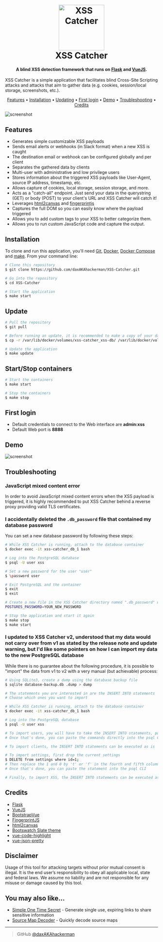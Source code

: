 <h1 align="center">
  <br>
  <img src="https://raw.githubusercontent.com/daxAKAhackerman/XSS-Catcher/master/resources/icon.png" alt="XSS Catcher" width="150">
  <br>
  XSS Catcher
  <br>
</h1>
<h4 align="center">A blind XSS detection framework that runs on <a href="https://flask.palletsprojects.com/" target="_blank">Flask</a> and <a href="https://vuejs.org/" target="_blank">VueJS</a>.</h4>
XSS Catcher is a simple application that facilitates blind Cross-Site Scripting attacks and attacks that aim to gather data (e.g. cookies, session/local storage, screenshots, etc.).
<p align="center">
  <a href="#features">Features</a> •
  <a href="#installation">Installation</a> •
  <a href="#updating">Updating</a> •
  <a href="#first-login">First login</a> •
  <a href="#demo">Demo</a> •
  <a href="#troubleshooting">Troubleshooting</a> •
  <a href="#credits">Credits</a>
</p>

![screenshot](https://raw.githubusercontent.com/daxAKAhackerman/XSS-Catcher/master/resources/dashboard.png)

## Features

- Generates simple customizable XSS payloads
- Sends email alerts or webhooks (in Slack format) when a new XSS is caught
- The destination email or webhook can be configured globally and per client
- Separates the gathered data by clients
- Multi-user with administrative and low privilege users
- Stores information about the triggered XSS payloads like User-Agent, source IP address, timestamp, etc.
- Allows capture of cookies, local storage, session storage, and more.
- Acts as a "catch-all" endpoint. Just send your data in the querystring (GET) or body (POST) to your client's URL and XSS Catcher will catch it!
- Leverages [html2canvas](https://github.com/niklasvh/html2canvas) and [fingerprintjs](https://github.com/fingerprintjs/fingerprintjs)
- Captures the full DOM so you can easily know where the payload triggered
- Allows you to add custom tags to your XSS to better categorize them.
- Allows you to run custom JavaScript code and capture the output.

## Installation

To clone and run this application, you'll need [Git](https://git-scm.com), [Docker](https://docs.docker.com/engine/), [Docker Compose](https://docs.docker.com/compose/) and [make](https://www.gnu.org/software/make/). From your command line:

```bash
# Clone this repository
$ git clone https://github.com/daxAKAhackerman/XSS-Catcher.git

# Go into the repository
$ cd XSS-Catcher

# Start the application
$ make start
```

## Update

```bash
# Pull the repository
$ git pull

# Before running an update, it is recommended to make a copy of your database in case something unexpected happens
$ cp -r /var/lib/docker/volumes/xss-catcher_xss-db/ /var/lib/docker/volumes/xss-catcher_xss-db-bak/

# Update the application
$ make update
```

## Start/Stop containers

```bash
# Start the containers
$ make start

# Stop the containers
$ make stop
```

## First login

- Default credentials to connect to the Web interface are **admin:xss**
- Default Web port is **8888**

## Demo

![screenshot](https://raw.githubusercontent.com/daxAKAhackerman/XSS-Catcher/master/resources/animation.gif)

## Troubleshooting

### JavaScript mixed content error

In order to avoid JavaScript mixed content errors when the XSS payload is triggered, it is highly recommended to put XSS Catcher behind a reverse proxy providing valid TLS certificates.

### I accidentally deleted the `.db_password` file that contained my database password

You can set a new database password by following these steps:

```bash
# While XSS Catcher is running, attach to the database container
$ docker exec -it xss-catcher_db_1 bash

# Log into the PostgreSQL database
$ psql -U user xss

# Set a new password for the user "user"
$ \password user

# Exit PostgreSQL and the container
$ exit
$ exit

# Create a new file in the XSS Catcher directory named ".db_password" with the following content
POSTGRES_PASSWORD=YOUR_NEW_PASSWORD

# Stop the application and start it again
$ make stop
$ make start
```

### I updated to XSS Catcher v2, understood that my data would not carry over from v1 as stated by the release note and update warning, but I'd like some pointers on how I can import my data to the new PostgreSQL database

While there is no guarantee about the following procedure, it is possible to "import" the data from v1 to v2 with a very manual (but achievable) process:

```bash
# Using SQLite3, create a dump using the database backup file
$ sqlite database-backup.db .dump > dump

# The statements you are interested in are the INSERT INTO statements
# Choose which ones you want to import

# While XSS Catcher is running, attach to the database container
$ docker exec -it xss-catcher_db_1 bash

# Log into the PostgreSQL database
$ psql -U user xss

# To import users, you will have to take the INSERT INTO statements, put double quotes around the table name (user) and replace the 1 and 0 by 't' or 'f' in the fourth and fifth columns.
# Once that's done, you can paste the commands directly into the psql CLI

# To import clients, the INSERT INTO statements can be executed as is

# To import settings, first drop the current settings
$ DELETE from settings where id=1;
# Then replace the 1 and 0 by 't' or 'f' in the fourth and fifth columns
# Once that's done, you can paste the statement into the psql CLI

# Finally, to import XSS, the INSERT INTO statements can be executed as is
```

## Credits

- [Flask](https://flask.palletsprojects.com/)
- [VueJS](https://vuejs.org/)
- [BootstrapVue](https://bootstrap-vue.org/)
- [FingerprintJS](https://github.com/fingerprintjs/fingerprintjs)
- [html2canvas](https://github.com/niklasvh/html2canvas)
- [Bootswatch Slate theme](https://bootswatch.com/slate/)
- [vue-code-highlight](https://github.com/elisiondesign/vue-code-highlight)
- [vue-json-pretty](https://github.com/leezng/vue-json-pretty)

## Disclaimer

Usage of this tool for attacking targets without prior mutual consent is illegal. It is the end user’s responsibility to obey all applicable local, state and federal laws. We assume no liability and are not responsible for any misuse or damage caused by this tool.

## You may also like...

- [Simple One Time Secret](https://github.com/daxAKAhackerman/simple-one-time-secret) - Generate single use, expiring links to share sensitive information
- [Source Map Decoder](https://github.com/daxAKAhackerman/source-map-decoder) - Quickly decode source maps

---

> GitHub [@daxAKAhackerman](https://github.com/daxAKAhackerman/)

